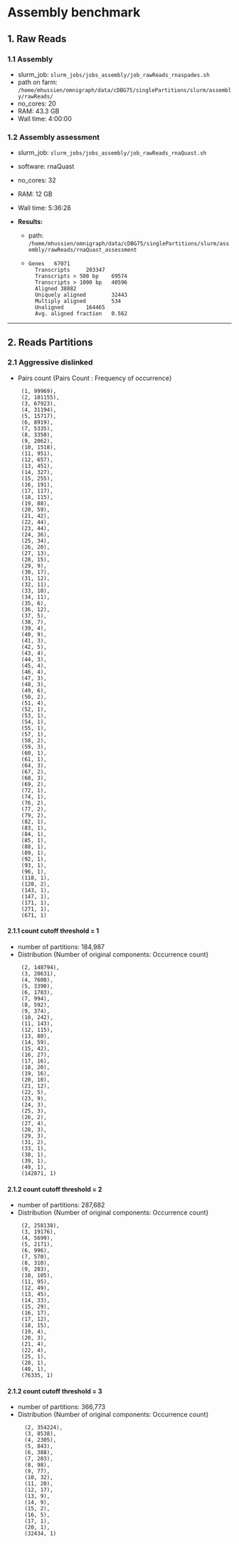 # Assembly benchmark

## 1. Raw Reads

### 1.1 Assembly

- slurm_job: `slurm_jobs/jobs_assembly/job_rawReads_rnaspades.sh`
- path on farm: `/home/mhussien/omnigraph/data/cDBG75/singlePartitions/slurm/assembly/rawReads/`
- no_cores: 20
- RAM: 43.3 GB
- Wall time: 4:00:00

### 1.2 Assembly assessment

- slurm_job: `slurm_jobs/jobs_assembly/job_rawReads_rnaQuast.sh`
- software: rnaQuast
- no_cores: 32
- RAM: 12 GB
- Wall time: 5:36:28

- **Results:**
    - path: `/home/mhussien/omnigraph/data/cDBG75/singlePartitions/slurm/assembly/rawReads/rnaQuast_assessment`
    - ```
      Genes   67071
        Transcripts     203347
        Transcripts > 500 bp    69574
        Transcripts > 1000 bp   40596
        Aligned 38882
        Uniquely aligned        32443
        Multiply aligned        534
        Unaligned       164465
        Avg. aligned fraction   0.562
      ```

---

## 2. Reads Partitions

### 2.1 Aggressive dislinked

- Pairs count {Pairs Count : Frequency of occurrence}
    ```text
     (1, 99969),
     (2, 181155),
     (3, 67923),
     (4, 31194),
     (5, 15717),
     (6, 8919),
     (7, 5335),
     (8, 3350),
     (9, 2062),
     (10, 1518),
     (11, 951),
     (12, 657),
     (13, 451),
     (14, 327),
     (15, 255),
     (16, 191),
     (17, 117),
     (18, 115),
     (19, 88),
     (20, 59),
     (21, 42),
     (22, 44),
     (23, 44),
     (24, 36),
     (25, 34),
     (26, 20),
     (27, 13),
     (28, 15),
     (29, 9),
     (30, 17),
     (31, 12),
     (32, 11),
     (33, 10),
     (34, 11),
     (35, 6),
     (36, 12),
     (37, 5),
     (38, 7),
     (39, 4),
     (40, 9),
     (41, 3),
     (42, 5),
     (43, 4),
     (44, 3),
     (45, 4),
     (46, 4),
     (47, 3),
     (48, 3),
     (49, 6),
     (50, 2),
     (51, 4),
     (52, 1),
     (53, 1),
     (54, 1),
     (55, 1),
     (57, 1),
     (58, 2),
     (59, 3),
     (60, 1),
     (61, 1),
     (64, 3),
     (67, 2),
     (68, 3),
     (69, 2),
     (72, 1),
     (74, 1),
     (76, 2),
     (77, 2),
     (79, 2),
     (82, 1),
     (83, 1),
     (84, 1),
     (85, 1),
     (88, 1),
     (89, 1),
     (92, 1),
     (93, 1),
     (96, 1),
     (118, 1),
     (120, 2),
     (143, 1),
     (147, 1),
     (171, 1),
     (271, 1),
     (671, 1)
    ```

#### 2.1.1 count cutoff threshold = 1

- number of partitions: 184,987
- Distribution {Number of original components: Occurrence count}
    ```text
     (2, 148794),
     (3, 20631),
     (4, 7608),
     (5, 3390),
     (6, 1783),
     (7, 994),
     (8, 592),
     (9, 374),
     (10, 242),
     (11, 143),
     (12, 115),
     (13, 80),
     (14, 59),
     (15, 42),
     (16, 27),
     (17, 16),
     (18, 20),
     (19, 16),
     (20, 10),
     (21, 12),
     (22, 5),
     (23, 9),
     (24, 3),
     (25, 3),
     (26, 2),
     (27, 4),
     (28, 3),
     (29, 3),
     (31, 2),
     (33, 1),
     (38, 1),
     (39, 1),
     (49, 1),
     (142871, 1)
    ```


#### 2.1.2 count cutoff threshold = 2

- number of partitions: 287,682
- Distribution {Number of original components: Occurrence count}
    ```text
     (2, 258138),
     (3, 19176),
     (4, 5699),
     (5, 2171),
     (6, 996),
     (7, 570),
     (8, 310),
     (9, 203),
     (10, 105),
     (11, 95),
     (12, 49),
     (13, 45),
     (14, 33),
     (15, 29),
     (16, 17),
     (17, 12),
     (18, 15),
     (19, 4),
     (20, 3),
     (21, 4),
     (22, 4),
     (25, 1),
     (28, 1),
     (40, 1),
     (76335, 1)
    ```
  
#### 2.1.2 count cutoff threshold = 3

- number of partitions: 366,773
- Distribution {Number of original components: Occurrence count}
    ```text
      (2, 354224),
      (3, 8538),
      (4, 2305),
      (5, 843),
      (6, 388),
      (7, 203),
      (8, 98),
      (9, 77),
      (10, 32),
      (11, 20),
      (12, 17),
      (13, 9),
      (14, 9),
      (15, 2),
      (16, 5),
      (17, 1),
      (20, 1),
      (32434, 1)
    ```